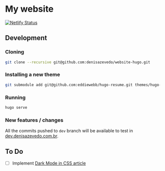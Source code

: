 # My website

<!-- badges: start -->
[![Netlify Status](https://api.netlify.com/api/v1/badges/c25d0d8f-6fa8-4201-a38d-4007d68d0bfd/deploy-status)](https://app.netlify.com/sites/denisazevedo/deploys)

<!-- [![Netlify Status](https://img.shields.io/endpoint.svg?url=https%3A%2F%2Fdeveloper.oswaldlabs.com%2Fnetlify-status%2F09eae66b-2119-45c4-9672-dfbd388f1d20)](https://app.netlify.com/sites/denisazevedo/deploys) -->

<!-- badges: end -->

## Development

### Cloning

```sh
git clone --recursive git@github.com:denisazevedo/website-hugo.git
```

### Installing a new theme

```sh
git submodule add git@github.com:eddiewebb/hugo-resume.git themes/hugo-resume
```

### Running

```sh
hugo serve
```

### New features / changes

All the commits pushed to `dev` branch will be available to test in [dev.denisazevedo.com.br](http://dev.denisazevedo.com.br).

## To Do

- [ ] Implement [Dark Mode in CSS article](https://css-tricks.com/dark-modes-with-css/)
